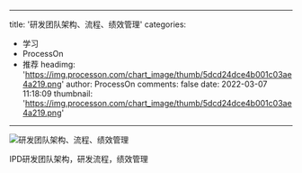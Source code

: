 
---
title: '研发团队架构、流程、绩效管理'
categories: 
 - 学习
 - ProcessOn
 - 推荐
headimg: 'https://img.processon.com/chart_image/thumb/5dcd24dce4b001c03ae4a219.png'
author: ProcessOn
comments: false
date: 2022-03-07 11:18:09
thumbnail: 'https://img.processon.com/chart_image/thumb/5dcd24dce4b001c03ae4a219.png'
---

<div>   
<img class="thumb" alt="研发团队架构、流程、绩效管理" src="https://img.processon.com/chart_image/thumb/5dcd24dce4b001c03ae4a219.png" referrerpolicy="no-referrer">
<p>IPD研发团队架构，研发流程，绩效管理</p>  
</div>
            